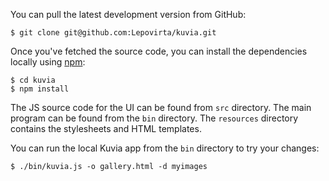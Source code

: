 You can pull the latest development version from GitHub:

    $ git clone git@github.com:Lepovirta/kuvia.git

Once you've fetched the source code, you can install the dependencies locally using [npm](https://www.npmjs.com/):

    $ cd kuvia
    $ npm install

The JS source code for the UI can be found from `src` directory.
The main program can be found from the `bin` directory.
The `resources` directory contains the stylesheets and HTML templates.

You can run the local Kuvia app from the `bin` directory to try your changes:

    $ ./bin/kuvia.js -o gallery.html -d myimages

